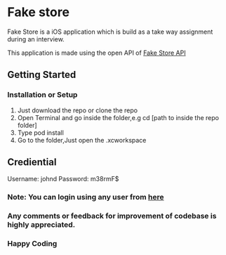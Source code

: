 # Fake store

Fake Store is a iOS application which is build as a take way assignment during an interview.

This application is made using the open API of [Fake Store API](https://fakestoreapi.com)

## Getting Started
### Installation or Setup
1. Just download the repo or clone the repo
2. Open Terminal and go inside the folder,e.g cd [path to inside the repo folder]
3. Type pod install
4. Go to the folder,Just open the .xcworkspace 

## Crediential 
Username: johnd
Password: m38rmF$

### Note: You can login using any user from [here](https://fakestoreapi.com/users)

### Any comments or feedback for improvement of codebase is highly appreciated.
 
### Happy Coding

